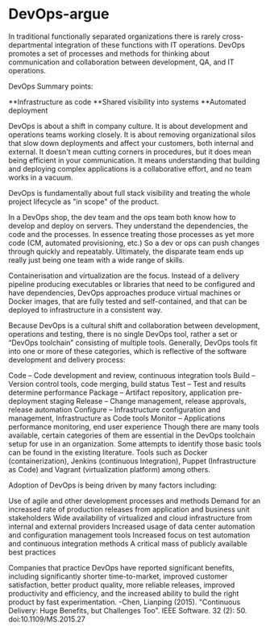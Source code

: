 # DevOps-argue

In traditional functionally separated organizations there is rarely cross-departmental integration of these functions with IT operations. DevOps promotes a set of processes and methods for thinking about communication and collaboration between development, QA, and IT operations.

DevOps Summary points:

**Infrastructure as code
**Shared visibility into systems
**Automated deployment

DevOps is about a shift in company culture. It is about development and operations teams working closely. It is about removing organizational silos that slow down deployments and affect your customers, both internal and external. It doesn't mean cutting corners in procedures, but it does mean being efficient in your communication. It means understanding that building and deploying complex applications is a collaborative effort, and no team works in a vacuum.

DevOps is fundamentally about full stack visibility and treating the whole project lifecycle as "in scope" of the product.

In a DevOps shop, the dev team and the ops team both know how to develop and deploy on servers. They understand the dependencies, the code and the processes. In essence treating those processes as yet more code (CM, automated provisioning, etc.) So a dev or ops can push changes through quickly and repeatably.  Ultimately, the disparate team ends up really just being one team with a wide range of skills.

Containerisation and virtualization are the focus.  Instead of a delivery pipeline producing executables or libraries that need to be configured and have dependencies, DevOps approaches produce virtual machines or Docker images, that are fully tested and self-contained, and that can be deployed to infrastructure in a consistent way.

Because DevOps is a cultural shift and collaboration between development, operations and testing, there is no single DevOps tool, rather a set or “DevOps toolchain” consisting of multiple tools. Generally, DevOps tools fit into one or more of these categories, which is reflective of the software development and delivery process:

Code – Code development and review, continuous integration tools
Build – Version control tools, code merging, build status
Test – Test and results determine performance
Package – Artifact repository, application pre-deployment staging
Release – Change management, release approvals, release automation
Configure – Infrastructure configuration and management, Infrastructure as Code tools
Monitor – Applications performance monitoring, end user experience
Though there are many tools available, certain categories of them are essential in the DevOps toolchain setup for use in an organization. Some attempts to identify those basic tools can be found in the existing literature.
Tools such as Docker (containerization), Jenkins (continuous Integration), Puppet (Infrastructure as Code) and Vagrant (virtualization platform) among others.

Adoption of DevOps is being driven by many factors including:

Use of agile and other development processes and methods
Demand for an increased rate of production releases from application and business unit stakeholders
Wide availability of virtualized and cloud infrastructure from internal and external providers
Increased usage of data center automation and configuration management tools
Increased focus on test automation and continuous integration methods
A critical mass of publicly available best practices

Companies that practice DevOps have reported significant benefits, including significantly shorter time-to-market, improved customer satisfaction, better product quality, more reliable releases, improved productivity and efficiency, and the increased ability to build the right product by fast experimentation. 
-Chen, Lianping (2015). "Continuous Delivery: Huge Benefits, but Challenges Too". IEEE Software. 32 (2): 50. doi:10.1109/MS.2015.27
